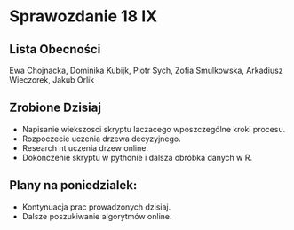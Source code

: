 Sprawozdanie 18 IX
==================

Lista Obecności
---------------

Ewa Chojnacka, Dominika Kubijk, Piotr Sych, Zofia Smulkowska, Arkadiusz Wieczorek, Jakub Orlik

Zrobione Dzisiaj
----------------
* Napisanie wiekszosci skryptu laczacego wposzczególne kroki procesu.
* Rozpoczecie uczenia drzewa decyzyjnego.
* Research nt uczenia drzew online.
* Dokończenie skryptu w pythonie i dalsza obróbka danych w R.


Plany na poniedzialek:
----------------
* Kontynuacja prac prowadzonych dzisiaj.
* Dalsze poszukiwanie algorytmów online.
